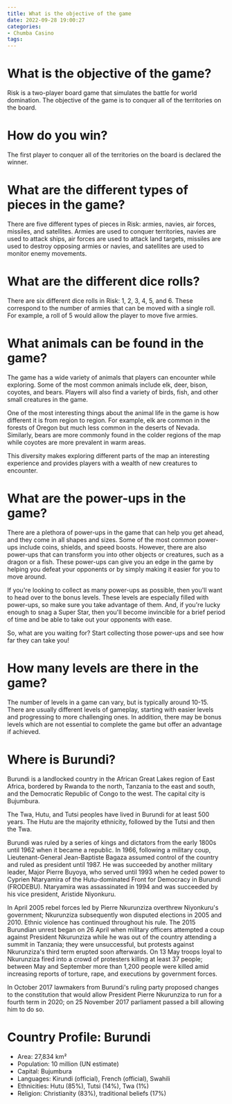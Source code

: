 ```yaml
---
title: What is the objective of the game
date: 2022-09-28 19:00:27
categories:
- Chumba Casino
tags:
---
```



#  What is the objective of the game?

Risk is a two-player board game that simulates the battle for world domination. The objective of the game is to conquer all of the territories on the board.

# How do you win?

The first player to conquer all of the territories on the board is declared the winner.

# What are the different types of pieces in the game?

There are five different types of pieces in Risk: armies, navies, air forces, missiles, and satellites. Armies are used to conquer territories, navies are used to attack ships, air forces are used to attack land targets, missiles are used to destroy opposing armies or navies, and satellites are used to monitor enemy movements.

# What are the different dice rolls?

There are six different dice rolls in Risk: 1, 2, 3, 4, 5, and 6. These correspond to the number of armies that can be moved with a single roll. For example, a roll of 5 would allow the player to move five armies.

#  What animals can be found in the game?

The game has a wide variety of animals that players can encounter while exploring. Some of the most common animals include elk, deer, bison, coyotes, and bears. Players will also find a variety of birds, fish, and other small creatures in the game.

One of the most interesting things about the animal life in the game is how different it is from region to region. For example, elk are common in the forests of Oregon but much less common in the deserts of Nevada. Similarly, bears are more commonly found in the colder regions of the map while coyotes are more prevalent in warm areas.

This diversity makes exploring different parts of the map an interesting experience and provides players with a wealth of new creatures to encounter.

#  What are the power-ups in the game?

There are a plethora of power-ups in the game that can help you get ahead, and they come in all shapes and sizes. Some of the most common power-ups include coins, shields, and speed boosts. However, there are also power-ups that can transform you into other objects or creatures, such as a dragon or a fish. These power-ups can give you an edge in the game by helping you defeat your opponents or by simply making it easier for you to move around.

If you're looking to collect as many power-ups as possible, then you'll want to head over to the bonus levels. These levels are especially filled with power-ups, so make sure you take advantage of them. And, if you're lucky enough to snag a Super Star, then you'll become invincible for a brief period of time and be able to take out your opponents with ease.

So, what are you waiting for? Start collecting those power-ups and see how far they can take you!

#  How many levels are there in the game?

The number of levels in a game can vary, but is typically around 10-15. There are usually different levels of gameplay, starting with easier levels and progressing to more challenging ones. In addition, there may be bonus levels which are not essential to complete the game but offer an advantage if achieved.

#  Where is Burundi?

Burundi is a landlocked country in the African Great Lakes region of East Africa, bordered by Rwanda to the north, Tanzania to the east and south, and the Democratic Republic of Congo to the west. The capital city is Bujumbura.

The Twa, Hutu, and Tutsi peoples have lived in Burundi for at least 500 years. The Hutu are the majority ethnicity, followed by the Tutsi and then the Twa.

Burundi was ruled by a series of kings and dictators from the early 1800s until 1962 when it became a republic. In 1966, following a military coup, Lieutenant-General Jean-Baptiste Bagaza assumed control of the country and ruled as president until 1987. He was succeeded by another military leader, Major Pierre Buyoya, who served until 1993 when he ceded power to Cyprien Ntaryamira of the Hutu-dominated Front for Democracy in Burundi (FRODEBU). Ntaryamira was assassinated in 1994 and was succeeded by his vice president, Aristide Niyonkuru.

In April 2005 rebel forces led by Pierre Nkurunziza overthrew Niyonkuru's government; Nkurunziza subsequently won disputed elections in 2005 and 2010. Ethnic violence has continued throughout his rule. The 2015 Burundian unrest began on 26 April when military officers attempted a coup against President Nkurunziza while he was out of the country attending a summit in Tanzania; they were unsuccessful, but protests against Nkurunziza's third term erupted soon afterwards. On 13 May troops loyal to Nkurunziza fired into a crowd of protesters killing at least 37 people; between May and September more than 1,200 people were killed amid increasing reports of torture, rape, and executions by government forces.

In October 2017 lawmakers from Burundi's ruling party proposed changes to the constitution that would allow President Pierre Nkurunziza to run for a fourth term in 2020; on 25 November 2017 parliament passed a bill allowing him to do so.

# Country Profile: Burundi 

  * Area: 27,834 km² 
* Population: 10 million (UN estimate) 
* Capital: Bujumbura  
* Languages: Kirundi (official), French (official), Swahili 
* Ethnicities: Hutu (85%), Tutsi (14%), Twa (1%) 
* Religion: Christianity (83%), traditional beliefs (17%)